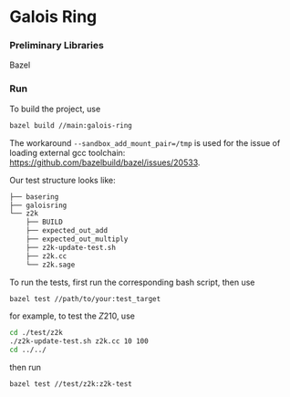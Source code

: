 # Galois Ring

### Preliminary Libraries
Bazel

### Run
To build the project, use
```bash
bazel build //main:galois-ring 
```
 The workaround `--sandbox_add_mount_pair=/tmp` is used for the issue of loading external gcc toolchain: https://github.com/bazelbuild/bazel/issues/20533. 

Our test structure looks like:

```bash
├── basering
├── galoisring
└── z2k
    ├── BUILD
    ├── expected_out_add
    ├── expected_out_multiply
    ├── z2k-update-test.sh
    ├── z2k.cc
    └── z2k.sage
```

To run the tests, first run the corresponding bash script, then use 

```bash
bazel test //path/to/your:test_target 
```
for example, to test the $Z210$, use
 ```bash
cd ./test/z2k
./z2k-update-test.sh z2k.cc 10 100
cd ../../
 ```
then run 
```bash
bazel test //test/z2k:z2k-test
```
<!-- ```bash
bazel test //test/z2k:z2k-test \
    --define k=10 \
    --define testcase_num=100 
``` -->
